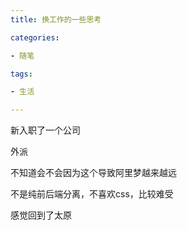 ```yaml
---
title: 换工作的一些思考

categories: 

- 随笔

tags: 

- 生活

---
```


新入职了一个公司

外派

不知道会不会因为这个导致阿里梦越来越远

不是纯前后端分离，不喜欢css，比较难受

感觉回到了太原

